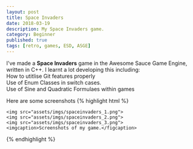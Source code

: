 ```yaml
---
layout: post 
title: Space Invaders
date: 2018-03-19
description: My Space Invaders game. 
category: Beginner
published: true
tags: [retro, games, ESD, ASGE]
---
```


I've made a <b>Space Invaders</b> game in the Awesome Sauce Game Engine, written in C++.
I learnt a lot developing this including:<br />
How to utitlise Git features properly <br />
Use of Enum Classes in switch cases. <br />
Use of Sine and Quadratic Formulaes within games

Here are some screenshots
{% highlight html %}

	<img src="assets/imgs/spaceinvaders_1.png">
	<img src="assets/imgs/spaceinvaders_2.png">
	<img src="assets/imgs/spaceinvaders_3.png">
	<imgcaption>Screenshots of my game.</figcaption>

{% endhighlight %}
